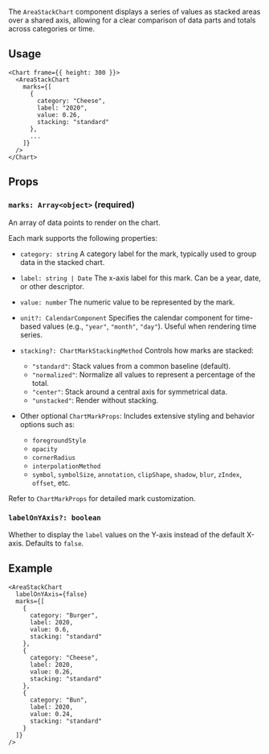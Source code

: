 The `AreaStackChart` component displays a series of values as stacked areas over a shared axis, allowing for a clear comparison of data parts and totals across categories or time.

## Usage

```tsx
<Chart frame={{ height: 300 }}>
  <AreaStackChart
    marks={[
      {
        category: "Cheese",
        label: "2020",
        value: 0.26,
        stacking: "standard"
      },
      ...
    ]}
  />
</Chart>
```

## Props

### `marks: Array<object>` **(required)**

An array of data points to render on the chart.

Each mark supports the following properties:

* `category: string`
  A category label for the mark, typically used to group data in the stacked chart.

* `label: string | Date`
  The x-axis label for this mark. Can be a year, date, or other descriptor.

* `value: number`
  The numeric value to be represented by the mark.

* `unit?: CalendarComponent`
  Specifies the calendar component for time-based values (e.g., `"year"`, `"month"`, `"day"`). Useful when rendering time series.

* `stacking?: ChartMarkStackingMethod`
  Controls how marks are stacked:

  * `"standard"`: Stack values from a common baseline (default).
  * `"normalized"`: Normalize all values to represent a percentage of the total.
  * `"center"`: Stack around a central axis for symmetrical data.
  * `"unstacked"`: Render without stacking.

* Other optional `ChartMarkProps`:
  Includes extensive styling and behavior options such as:

  * `foregroundStyle`
  * `opacity`
  * `cornerRadius`
  * `interpolationMethod`
  * `symbol`, `symbolSize`, `annotation`, `clipShape`, `shadow`, `blur`, `zIndex`, `offset`, etc.

Refer to `ChartMarkProps` for detailed mark customization.

### `labelOnYAxis?: boolean`

Whether to display the `label` values on the Y-axis instead of the default X-axis.
Defaults to `false`.

## Example

```tsx
<AreaStackChart
  labelOnYAxis={false}
  marks={[
    {
      category: "Burger",
      label: 2020,
      value: 0.6,
      stacking: "standard"
    },
    {
      category: "Cheese",
      label: 2020,
      value: 0.26,
      stacking: "standard"
    },
    {
      category: "Bun",
      label: 2020,
      value: 0.24,
      stacking: "standard"
    }
  ]}
/>
```